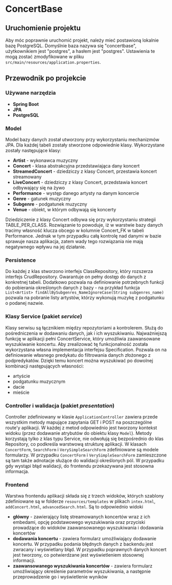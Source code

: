 # ConcertBase

## Uruchomienie projektu

Aby móc poprawnie uruchomić projekt, należy mieć postawioną lokalnie bazę PostgreSQL. Domyślnie baza nazywa się "concertbase", użytkownikiem jest "postgres", a hasłem jest "postgres". Ustawienia te mogą zostać zmodyfikowane w pliku `src/main/resources/application.properties`. 

## Przewodnik po projekcie

### Używane narzędzia

* **Spring Boot**
* **JPA**
* **PostgreSQL**

### Model
Model bazy danych został utworzony przy wykorzystaniu mechanizmów JPA.
Dla każdej tabeli zostały stworzone odpowiednie klasy.
Wykorzystane zostały następujące klasy:
* **Artist** - wykonawca muzyczny
* **Concert** - klasa abstrakcyjna przedstawiająca dany koncert
* **StreamedConcert** - dziedziczy z klasy Concert, przestawia koncert streamowany
* **LiveConcert** - dziedziczy z klasy Concert, przedstawia koncert odbywający się na żywo
* **Performance** - występ danego artysty na danym koncercie
* **Genre** - gatunek muzyczny
* **Subgenre** - podgatunek muzyczny
* **Venue** - obiekt, w którym odbywają się koncerty

Dziedziczenie z klasy Concert odbywa się przy wykorzystaniu strategii TABLE_PER_CLASS. Rozwiązanie to powoduje, iż w warstwie bazy danych tracimy własność 
klucza obcego w kolumnie Concert_FK w tabeli Performance. Jednak w tym przypadku całą kontrolę nad danymi w bazie sprawuje nasza aplikacja, zatem wady tego
rozwiązania nie mają negatywnego wpływu na jej działanie.

### Persistence
Do każdej z klas stworzono interfejs ClassRepository, który rozszerza interfejs CrudRepository. Gwarantuje on 
pełny dostęp do danych z konkretnej tabeli. Dodatkowo pozwala na definiowanie potrzebnych funkcji
do pobierania określonych danych z bazy - na przykład funkcja `List<Artist> findAllBySubgenres_NameIgnoreCase(String subgenres_name)`
 pozwala na pobranie listy artystów, którzy wykonują muzykę z podgatunku o podanej nazwie.


### Klasy Service (pakiet *service*)
Klasy serwisu są łącznikiem między repozytoriami a  kontrolerem. Służą do pośredniczenia w dodawaniu danych, jak i ich wyszukiwaniu.
Najważniejszą funkcję w aplikacji pełni ConcertService, który umożliwia zaawansowane wyszukiwanie koncertu. Aby zrealizować tę funkcjonalność
została wykorzystana własna implementacja interfejsu Specification. Pozwala on na definiowanie własnego predykatu do filtrowania danych
złożonego z podpredykatów. Dzięki temu koncert można wyszukiwać po dowolnej kombinacji następujących własności:
* artyście
* podgatunku muzycznym
* dacie
* mieście
### Controller i walidacja (pakiet *presentation*)

Controller zdefiniowany w klasie `ApplicationController` zawiera przede wszystkim metody mapujące zapytania GET i POST na poszczególne route'y aplikacji. W każdej z metod odpowiednio jest tworzony kontekst widoku (przez dodawanie atrybutów do obiektu klasy `Model`). Metody korzystają tylko z klas typu Service, nie odwołują się bezpośrednio do klas Repository, co podkreśla warstwową strukturę aplikacji. W klasach `ConcertForm`, `SearchForm` i `VerySimpleSearchForm` zdefiniowane są modele formularzy. W przypadku `ConcertForm` i `VerySimpleSearchForm` zamieszczone są tam także adnotacje służące do walidacji określonych pól. W przypadku gdy wystąpi błąd walidacji, do frontendu przekazywana jest stosowna informacja.

### Frontend

Warstwa frontendu aplikacji składa się z trzech widoków, których szablony zdefiniowane są w folderze `resources/templates` w plikach `intex.html`, `addConcert.html`, `advancedSearch.html`. Są to odpowiednio widoki 
- **główny** - zawierający listę streamowanych koncertów wraz z ich embedami, opcję podstawowego wyszukiwania oraz przyciski prowadzące do widoków zaawansowanego wyszukiwania i dodawania koncertów
- **dodawania koncertu** - zawiera formularz umożliwiający dodawanie koncertu. W przypadku podania błędnych danych z backendu jest zwracany i wyświetlany błąd. W przypadku poprawnych danych koncert jest tworzony, co potwierdzane jest wyświetleniem stosownej informacji.
- **zaawansowanego wyszukiwania koncertów** - zawiera formularz umożliwiający określenie parametrów wyszukiwania, a następnie przeprowadzenie go i wyświetlenie wyników